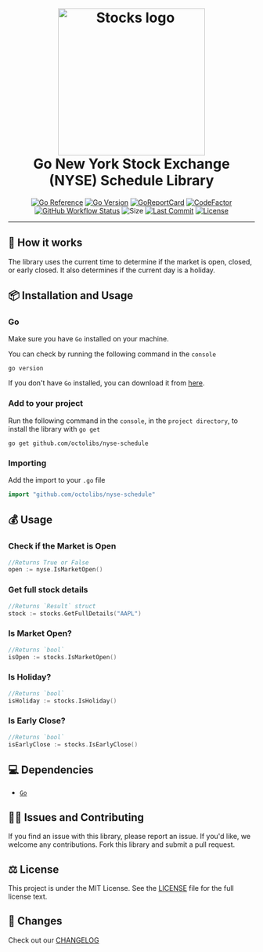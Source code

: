 <div align="center">
	<h1><img alt="Stocks logo" src="https://github.com/octolibs/calendar/blob/main/timetable.png" height="300" /><br />
		Go New York Stock Exchange (NYSE) Schedule Library
	</h1>

[![Go Reference](https://pkg.go.dev/badge/octolibs/calendar.svg)](https://pkg.go.dev/github.com/octolibs/calendar) [![Go Version](https://img.shields.io/github/go-mod/go-version/octolibs/calendar)](https://go.dev/) [![GoReportCard](https://goreportcard.com/badge/github.com/octolibs/calendar)](https://goreportcard.com/report/github.com/octolibs/calendar) [![CodeFactor](https://www.codefactor.io/repository/github/octolibs/calendar/badge)](https://www.codefactor.io/repository/github/octolibs/calendar) [![GitHub Workflow Status](https://img.shields.io/github/actions/workflow/status/octolibs/calendar/.github/workflows/go.yml)](https://github.com/octolibs/calendar/blob/main/.github/workflows/go.yml) ![Size](https://img.shields.io/github/languages/code-size/octolibs/calendar) [![Last Commit](https://img.shields.io/github/last-commit/octolibs/calendar)](https://github.com/octolibs/calendar/commits/main) [![License](https://img.shields.io/github/license/octolibs/calendar)](https://github.com/octolibs/calendar/blob/main/LICENSE)

</div>
<hr/>

## 🌟 How it works

The library uses the current time to determine if the market is open, closed, or early closed. It also determines if the current day is a holiday.

## 📦 Installation and Usage

### Go

Make sure you have `Go` installed on your machine.

You can check by running the following command in the `console`

```plain
go version
```

If you don't have `Go` installed, you can download it from [here](https://go.dev/dl/).

### Add to your project

Run the following command in the `console`, in the `project directory`, to install the library with `go get`

```plain
go get github.com/octolibs/nyse-schedule
```

### Importing

Add the import to your `.go` file

```go
import "github.com/octolibs/nyse-schedule"
```

## 💰 Usage

### Check if the Market is Open

```go
//Returns True or False
open := nyse.IsMarketOpen()
```

### Get full stock details

```go
//Returns `Result` struct
stock := stocks.GetFullDetails("AAPL")
```

### Is Market Open?

```go
//Returns `bool`
isOpen := stocks.IsMarketOpen()
```

### Is Holiday?

```go
//Returns `bool`
isHoliday := stocks.IsHoliday()
```

### Is Early Close?

```go
//Returns `bool`
isEarlyClose := stocks.IsEarlyClose()
```

## 💻 Dependencies

- [`Go`](https://go.dev/)

## 🙇‍♂️ Issues and Contributing

If you find an issue with this library, please report an issue. If you'd
like, we welcome any contributions. Fork this library and submit a pull
request.

## ⚖️ License

This project is under the MIT License. See the [LICENSE](https://github.com/octolibs/calendar/blob/main/LICENSE) file for the full license text.

## 📜 Changes

Check out our [CHANGELOG](https://github.com/octolibs/calendar/blob/main/CHANGELOG.md)

